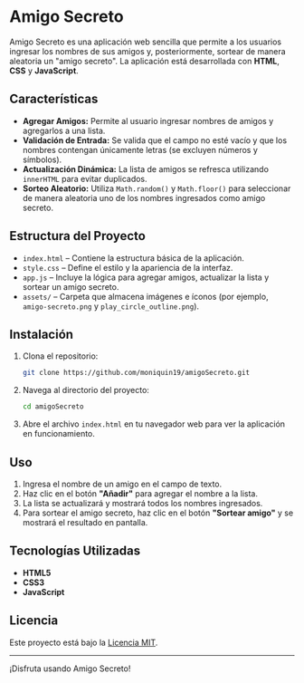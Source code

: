 # Amigo Secreto

Amigo Secreto es una aplicación web sencilla que permite a los usuarios ingresar los nombres de sus amigos y, posteriormente, sortear de manera aleatoria un "amigo secreto". La aplicación está desarrollada con **HTML**, **CSS** y **JavaScript**.

## Características

- **Agregar Amigos:** Permite al usuario ingresar nombres de amigos y agregarlos a una lista.
- **Validación de Entrada:** Se valida que el campo no esté vacío y que los nombres contengan únicamente letras (se excluyen números y símbolos).
- **Actualización Dinámica:** La lista de amigos se refresca utilizando `innerHTML` para evitar duplicados.
- **Sorteo Aleatorio:** Utiliza `Math.random()` y `Math.floor()` para seleccionar de manera aleatoria uno de los nombres ingresados como amigo secreto.

## Estructura del Proyecto

- `index.html` – Contiene la estructura básica de la aplicación.
- `style.css` – Define el estilo y la apariencia de la interfaz.
- `app.js` – Incluye la lógica para agregar amigos, actualizar la lista y sortear un amigo secreto.
- `assets/` – Carpeta que almacena imágenes e íconos (por ejemplo, `amigo-secreto.png` y `play_circle_outline.png`).

## Instalación

1. Clona el repositorio:
    ```bash
    git clone https://github.com/moniquin19/amigoSecreto.git
    ```
2. Navega al directorio del proyecto:
    ```bash
    cd amigoSecreto
    ```
3. Abre el archivo `index.html` en tu navegador web para ver la aplicación en funcionamiento.

## Uso

1. Ingresa el nombre de un amigo en el campo de texto.
2. Haz clic en el botón **"Añadir"** para agregar el nombre a la lista.
3. La lista se actualizará y mostrará todos los nombres ingresados.
4. Para sortear el amigo secreto, haz clic en el botón **"Sortear amigo"** y se mostrará el resultado en pantalla.

## Tecnologías Utilizadas

- **HTML5**
- **CSS3**
- **JavaScript**

## Licencia

Este proyecto está bajo la [Licencia MIT](LICENSE).

---

¡Disfruta usando Amigo Secreto!
